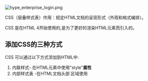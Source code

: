 ![hype_enterprise_login.png](http://upload-images.jianshu.io/upload_images/2648731-eaf20ade2f63c635.png?imageMogr2/auto-orient/strip%7CimageView2/2/w/1240)

CSS（层叠样式表）作用：规定HTML文档的呈现形式（外观和格式编排）。

CSS 是在HTML 4开始使用的,是为了更好的渲染HTML元素而引入的。

## 添加CSS的三种方式

CSS 可以通过以下方式添加到HTML中:

1. 内联样式- 在HTML元素中使用"style"**属性**
2. 内部样式表 -在HTML文档头部 <head> 区域使用<style>元素 来包含CSS
3. 外部引用 - 使用外部 CSS**文件**



### 一、内联样式

```html
<!--内联样式，嵌入在起始标签中-->
<p style="color: blue;margin-left: 20px;">This is a paragraph.</p>

<!--背景颜色-->
<body style="background-color: yellow">
	<h2 style="background-color: red">这是一个很长的标题</h2>
	<p style="background-color: green">这是一个段落</p>
</body>

<!--字体、字体颜色、字体大小-->
<h1 style="font-family: verdana">这是一个标题</h1>
<p style="font-family: arial;color: red;font-size: 20px;">这是一个段落</p>

<!--文本对齐方式-->
<h1 style="text-align: center;">居中对齐的标题</h1>
```



### 二、内部样式表

当单个文件需要特别样式时，就可以使用内部样式表。你可以在<head> 部分通过 <style>标签定义内部样式表:

```html
<head>
	<style type="text/css">
		body {background-color: :yellow;}
		p {color:red; font-family:cursive; font-size:20pt; }
	</style>
</head>
```



#### 三、外部样式表

当样式需要被应用到很多页面的时候，外部样式表将是理想的选择。使用外部样式表，你就可以通过更改一个文件来改变整个站点的外观。

```html
<!--当前文件夹路径-->
<link rel="stylesheet" type="text/css" href="mystyle.css">

<!--链接到“父”文件夹 ../../-->
<link rel="stylesheet" type="text/css" href="../mystyle.css">

<!--链接到子目录文件夹-->
<link rel="stylesheet" type="text/css" href="Resource/mystyle.css">
```



使用外部样式表的步骤：

1⃣️第一步：编写CSS文件

span.css 文件：

样式表，设计好选择器，{…}内写样式声明。

```css
a {
	background-color:grey;
	color: white;
}
span {
	border:thin black solid;
	padding: 10px;
}
```

combined.css 文件：

1. 从其他样式表中导入样式：在样式表顶端使用`@import "styles.css";`语句导入其他样式表。
   1. 声明样式表的字符编码；`@charset "UTF-8";`

```css
@charset "UTF-8";
@import "styles.css";
span {
	border:medium black dashed;
	padding: 5px;
}
```

HTML5_Test.html 文件：



2⃣️第二步：使用`link`元素导入外部样式表。

```html
<!DOCTYPE html>
<html>
<head>
	<title>用全局属性style定义样式</title>
    <!--rel: 说明文档与所关联资源的关系类型-->
	<link rel="stylesheet" type="text/css" href="combined.css">
</head>
<body>
	<a href="http://apress.com">Visti the Apress site </a>
	<p>I Like <span>apples</span> and oranges.</p>
	<a href="http://w3c.org">Visit the w3c website</a>
</body>
</html>
```

rel 属性值最全面的介绍参考：https://www.iana.org/assignments/link-relations/link-relations.xml




## 样式的层叠和继承


![样式定义方式](http://upload-images.jianshu.io/upload_images/2648731-b67b4672ab2b66cd.png?imageMogr2/auto-orient/strip%7CimageView2/2/w/620)



### 浏览器样式（用户代理样式）

元素尚未设置样式时浏览器应用在它身上的默认样式：

类似浏览器默认的样式：

```html
<!DOCTYPE html>
<html>
<head>
	<title>Example</title>
	<style type="text/css">
		a {
			color: blue;
			text-decoration: underline;
		}
	</style>
</head>
<body>
	<a href="http://apress.com">Visti the Apress site </a>
	<p>I Like <span>apples</span> and oranges.</p>
	<a href="http://w3c.org">Visit the w3c website</a>
</body>
</html>
```

### 用户样式

浏览器允许用户自定义自己的样式表。

Chrome 浏览器自定义样式表位置：Default\User StyleSheets\Custom.css



### 样式层叠顺序

浏览器要显示元素时求索一个CSS属性值的次序：

1. 元素内嵌样式（用元素的全局属性style定义的样式）；
2. 文档内嵌样式（定义在style元素中的样式）；
3. 外部样式（用link元素导入的样式）；
4. 用户样式（用户定义的样式）；
5. 浏览器样式（浏览器应用的默认样式）；



### 用重要样式调整层叠次序

在样式声明后附上`!important`即可将对应的属性值标记为重要。

```html
<!DOCTYPE html>
<html>
<head>
	<title>Example</title>
	<style type="text/css">
		a {
			color: black !important;
			text-decoration: underline;
		}
	</style>
</head>
<body>
	<a href="http://apress.com">Visti the Apress site </a>
	<p>I Like <span>apples</span> and oranges.</p>
	<a href="http://w3c.org">Visit the w3c website</a>
</body>
</html>
```



### 根据具体程度和定义次序解决同级样式冲突

当样式的层次相等时，浏览器需要评估样式的具体程度来判断到底使用哪一个样式，样式的具体程度通过统计三类特征得出：

1. 样式的选择器中id值的数目；
2. 选择器中类和伪类的数目；
3. 选择器中元素和伪元素的数目；

如果样式的具体程度完全相等，那么浏览器还会根据样式的先后位置次序选择使用样式。规则是**后来者居上**。

示例：

| 选择器      | 注释               | 具体程度结果 |
| ----------- | ------------------ | ------------ |
| h1          | 只有一个元素       | 001          |
| h1.bule     | 有一个元素，一个类 | 011          |
| #elixirs h1 | 一个id，一个元素   | 101          |
| p img       | 两个元素           | 002          |



### 继承

如果浏览器在直接相关的样式中找不到某个属性的值，就会使用继承机制。使用父元素的样式属性值。

```html
<!DOCTYPE html>
<html>
<head>
	<title>Example</title>
	<style type="text/css">
		p {
			color:white;
			background:grey;
			border:medium solid black;
		}
	</style>
</head>
<body>
	<a href="http://apress.com">Visti the Apress site </a>
	<p>I Like <span>apples</span> and oranges.</p>
	<a href="http://w3c.org">Visit the w3c website</a>
</body>
</html>
```

注意到：以上文档并没有设置 span 元素的`color`属性值，但是它从父元素p继承了`color `值。

![](http://upload-images.jianshu.io/upload_images/2648731-a74b6dac274907b7.png?imageMogr2/auto-orient/strip%7CimageView2/2/w/620)




💡并非所有的CSS属性均可继承：

* 与元素外观（文字颜色、字体等）相关的样式会被继承；

* 与元素在页面上的布局相关的样式不会被继承；

* 在样式中使用 `inherit`可以强行实施继承。

  ```html
  <!DOCTYPE html>
  <html>
  <head>
  	<title>Example</title>
  	<style type="text/css">
  		p {
  			color: white;
  			background: grey;
  			border: medium solid black;
  		}
  		span {
  			border: inherit;
  		}
  	</style>
  </head>
  <body>
  	<a href="http://apress.com">Visti the Apress site </a>
  	<p>I Like <span>apples</span> and oranges.</p>
  	<a href="http://w3c.org">Visit the w3c website</a>
  </body>
  </html>
  ```

  

### 浏览器特定厂商前缀

| 浏览器            | 厂商前缀 |
| ----------------- | -------- |
| Chrome、Safari    | -webkit- |
| Opera             | -o-      |
| Firefox           | -moz-    |
| Internet Explorer | -ms-     |



## CSS属性



### 选择器属性

![CSS选择器](https://upload-images.jianshu.io/upload_images/2648731-cb49f43e658230b6.png?imageMogr2/auto-orient/strip%7CimageView2/2/w/1240)

![CSS选择器2.png](https://upload-images.jianshu.io/upload_images/2648731-782cd3b2e48e9ff9.png?imageMogr2/auto-orient/strip%7CimageView2/2/w/1240)




### 基本选择器和组合选择器

```css
/* 元素选择器 */
p {

}

/* 类选择器 */
.MyClass {
    
}

div.MyClass {
    
}

/* ID 选择器*/
#idName {
    
}

/* 属性选择器:[属性=值] */
[href] {
    
}

/* 复合选择器,并集:<选择器>, <选择器>, <选择器> */
h1, h2 {
    
}

/* 后代选择器：<选择器> <选择器> */
p span {
    /* 匹配p元素的后代span元素，未必是直接子元素 */
}

/* 子元素选择器：A > B */
body > * span, tr > th {
    /*  *号代表任意元素，body的任意子元素中的span元素 */
}

/* 相邻兄弟选择器：A + B */
p + a {
    /* 选择紧跟在某元素之后的元素 */
}

/*普通兄弟选择器：A ~ B */
p ~ a {
    /* 选择某元素之后的元素，不仅限于紧跟的兄弟元素*/
}
```



### 伪选择器


![伪选择器](https://upload-images.jianshu.io/upload_images/2648731-cc344b7de3857971.png?imageMogr2/auto-orient/strip%7CimageView2/2/w/1240)





#### 伪元素

参考：https://developer.mozilla.org/zh-CN/docs/Web/CSS/Reference


![](https://upload-images.jianshu.io/upload_images/2648731-37775e64cd2e4926.png?imageMogr2/auto-orient/strip%7CimageView2/2/w/1240)




#### 伪类

参考：https://developer.mozilla.org/zh-CN/docs/Web/CSS/Reference



![伪类](https://upload-images.jianshu.io/upload_images/2648731-9cbc343d7ed546b1.png?imageMogr2/auto-orient/strip%7CimageView2/2/w/1240)









#### 边框和背景属性

![边框和背景属性1.png](https://upload-images.jianshu.io/upload_images/2648731-86df4d8f75992558.png?imageMogr2/auto-orient/strip%7CimageView2/2/w/1240)

![边框和背景属性2.png](https://upload-images.jianshu.io/upload_images/2648731-793da8b5dcdbbecf.png?imageMogr2/auto-orient/strip%7CimageView2/2/w/1240)

![](https://upload-images.jianshu.io/upload_images/2648731-d3144946158ba8ba.png?imageMogr2/auto-orient/strip%7CimageView2/2/w/1240)


### border 属性

设置边框的简写属性。border可以用于设置一个或多个以下属性的值： [`border-width`](https://developer.mozilla.org/zh-CN/docs/Web/CSS/border-width), [`border-style`](https://developer.mozilla.org/zh-CN/docs/Web/CSS/border-style), [`border-color`](https://developer.mozilla.org/zh-CN/docs/Web/CSS/border-color)。

参考 https://developer.mozilla.org/zh-CN/docs/Web/CSS/border

```css
border-width: 1px; /* <长度值>|<百分数>|thin|medium|thick */
border-style: dashed;
border-color: black;

/*简写属性*/
/*border: [border-width ||border-style ||border-color |inherit] ;*/
border: 1px dashed black;
```



### border-style 属性

`border-style` 属性描述了边框的样式。

参考：https://developer.mozilla.org/zh-CN/docs/Web/CSS/border-style

```css
/* border-style 示例 */
.b1 {border-style:none;}
.b2 {border-style:hidden;}
.b3 {border-style:dotted;} /*圆点*/
.b4 {border-style:dashed;} /*短的方形虚线*/
.b5 {border-style:solid;} /*实线*/
.b6 {border-style:double;} /*双实线*/
.b7 {border-style:groove;} /*雕刻效果边框*/
.b8 {border-style:ridge;} /*浮雕效果边框*/
.b9 {border-style:inset;} /*陷入效果边框*/
.b10 {border-style:outset;} /*突出效果边框*/
```




### outline 属性

`outline` 属性用来设置轮廓。

参考：https://developer.mozilla.org/zh-CN/docs/Web/CSS/outline

* 轮廓不占据空间，它们被描绘于内容之上。因此应用轮廓不需要调整页面布局。



```css
outline-width: 5px;
outline-style: solid;
outline-color: darkturquoise; /* 深蓝色 */

/* 简写方式：宽度 | 样式 | 颜色 */
outline: 5px solid darkturquoise;
```


![outline元素.png](https://upload-images.jianshu.io/upload_images/2648731-b7e629a1671b7bdd.png?imageMogr2/auto-orient/strip%7CimageView2/2/w/1240)



### 盒模型属性




![盒模型属性1.png](https://upload-images.jianshu.io/upload_images/2648731-36d8f9d4c2d27a82.png?imageMogr2/auto-orient/strip%7CimageView2/2/w/1240)

![盒模型属性2.png](https://upload-images.jianshu.io/upload_images/2648731-6f0aa23fc34bbd76.png?imageMogr2/auto-orient/strip%7CimageView2/2/w/1240)


### CSS盒模型


![CSS盒模型.png](https://upload-images.jianshu.io/upload_images/2648731-38ef6e83515c3068.png?imageMogr2/auto-orient/strip%7CimageView2/2/w/1240)


* margin 是元素之间的空间。
* padding 是内容和边框之间的空间。
* border 边框包围着元素和内边距，能把元素和周围的内容隔离开来。


### padding 属性

`padding` 属性可以设置元素的内边距。

`padding` 值的书写顺序是：**上右下左**，即时钟的顺时针方向。

```css
/*分别设置各个内边距*/
padding-top: 20px;
padding-right: 25px;
padding-bottom: 20px;
padding-left: 20px;

/* 应用于四个边 */
padding: 1em;

/* 垂直方向| 水平方向*/
padding: 5% 10%;

/* 顶部| 水平方向| 底部*/
padding: 1em 2em 2em; 

/* 顶部| 右边| 底部| 左边*/
padding: 2px 1em 0 1em;

padding: inherit;
```



### margin 属性

参考：https://developer.mozilla.org/zh-CN/docs/Web/CSS/margin

margin属性为给定元素设置所有四个（上下左右）方向的外边距属性。这是四个外边距属性设置的简写。四个外边距属性设置分别是： [`margin-top`](https://developer.mozilla.org/zh-CN/docs/Web/CSS/margin-top)， [`margin-right`](https://developer.mozilla.org/zh-CN/docs/Web/CSS/margin-right)， [`margin-bottom`](https://developer.mozilla.org/zh-CN/docs/Web/CSS/margin-bottom) 和 [`margin-left`](https://developer.mozilla.org/zh-CN/docs/Web/CSS/margin-left) 。指定的外边距允许为负数。

```css
/* 分别设置各个方向的外边距 */
margin-top: 20px;
margin-right: 20px;
margin-bottom: 10px;
margin-left: 20px;

margin: 5%;                /* 所有的边都是 5% 的边距 */

margin: 10px;              /* 所有的边都是 10像素 的边距 */

margin: 1.6em 20px;        /* 上和下边是 1.6字距, 左和右是 20像素 边距 */

margin: 10px 3% 1em;       /* 上边 10像素, 左和右 3%, 下边 1字距 边距 */

margin: 10px 3px 30px 5px; /* 上边 10像素, 右边 3像素, bottom 30px, left 5px margin */

margin: 1em auto;          /* 上和下边 1字距 边距, 该盒子是水平居中的 */

margin: auto;              /* 该盒子是水平居中的, 上下边距为0 */
```



### overflow 属性

**overflow **属性指定当内容溢出其块级容器时,是否剪辑内容，显示滚动条或显示溢出的内容。

参考：https://developer.mozilla.org/zh-CN/docs/Web/CSS/overflow

```css
/* 单独设置水平方向和垂直方向上的溢出值 */
overflow-x: auto;
overflow-y: auto;

/* 默认值。内容不会被修剪，会呈现在元素框之外 */
overflow: visible;

/* 内容会被修剪，并且其余内容不可见 */
overflow: hidden;

/* 内容会被修剪，浏览器会显示滚动条以便查看其余内容 */
overflow: scroll;

/* 由浏览器定夺，如果内容被修剪，就会显示滚动条 */
overflow: auto;

/* 规定从父元素继承overflow属性的值 */
overflow: inherit;
```



### float 属性

参考：https://developer.mozilla.org/zh-CN/docs/CSS/float

float CSS属性指定一个元素应沿其容器的左侧或右侧放置，允许文本和内联元素环绕它。该元素从网页的正常流动中移除，尽管仍然保持部分的流动性（与[绝对定位](https://developer.mozilla.org/zh-CN/docs/Web/CSS/position#Absolute_positioning)相反）。

```css
/* Keyword values */
float: left;
float: right;
float: none;
float: inline-start;
float: inline-end;

/* Global values */
float: inherit;
float: initial;
float: unset;
```



### clear 属性

 **clear** [CSS](https://developer.mozilla.org/en-US/docs/CSS) 属性指定一个元素是否可以在它之前的浮动元素旁边，或者必须向下移动(清除浮动) 在它的下面。clear 属性适用于浮动和非浮动元素。

```css
clear: none; /* 元素不会向下移动清除之前的浮动。 */
clear: left; /* 元素被向下移动用于清除之前的左浮动。 */
clear: right; /* 元素被向下移动用于清除之前的右浮动。 */
clear: both; /* 元素被向下移动用于清除之前的左右浮动。 */
clear: inline-start; /* inline-start是一个关键字，表示该元素向下移动以清除其包含块的起始侧上的浮动。即在某个区域的左侧浮动或右侧浮动。 */
clear: inline-end; /* inline-end是一个关键字，表示该元素向下移动以清除其包含块的末端的浮点，即在某个区域的右侧浮动或左侧浮动。 */

clear: inherit; /*  */
```





### 布局属性


![布局属性.png](https://upload-images.jianshu.io/upload_images/2648731-791e12109de23d5a.png?imageMogr2/auto-orient/strip%7CimageView2/2/w/1240)




### 弹性盒布局

使用弹性盒布局可以创建对浏览器窗口调整响应良好的流动界面。

```css
<!DOCTYPE HTML>
<html>

<head>
    <title>Example</title>
    <meta name="author" content="Adam Freeman" />
    <meta name="description" content="A simple example" />
    <link rel="shortcut icon" href="favicon.ico" type="image/x-icon" />
    <style>
        p {
            width: 150px;
            max-width: 250px;
            border: thin solid black;
            background-color: lightgrey;
            margin: 2px;
        }

        #container {
            /* 通过 display 属性创建弹性盒。将该属性应用到弹性盒容器 */
            display: -webkit-box;
            
            -webkit-box-direction: reverse;
            
            /* 指定浏览器如何处理多余的垂直空间：start|end|center|strech */
            -webkit-box-align: start;
            
            /* box-pack属性表示在所有的可伸缩元素均达到最大尺寸时，多余的空间如何处理 */
            /* start|end|center|justify */
            -webkit-box-pack: justify; /* 均匀分配 */
        }
        
        #first {
            /* 指定元素的可伸缩性，应用于弹性盒容器内的元素。告诉浏览器当容器大小改变时哪些元素的尺寸是弹性的 */
            /* 值为3：浏览器为其分配的多余空间是为 id=second 元素的三倍 */
            -webkit-box-flex: 3;
        }
        #second {
            
            -webkit-box-flex: 1;
        }

    </style>
</head>

<body>
    <div id="container">
        <p id="first">
            There are lots of different kinds of fruit - there are over 500 varieties of banana alone. By the time we add the countless types of apples, oranges, and other well-known fruit, we are faced with thousands of choices.
        </p>
        <p id="second">
            One of the most interesting aspects of fruit is the variety available in each country. I live near London, in an area which is known for its apples.
        </p>
        <p id="third">
            When travelling in Asia, I was struck by how many different kinds of banana were available - many of which had unique flavours and which were only avaiable within a small region.
        </p>
    </div>
</body>

</html>

```



![弹性盒模型.png](https://upload-images.jianshu.io/upload_images/2648731-33337a6cc39b40ce.png?imageMogr2/auto-orient/strip%7CimageView2/2/w/1240)



### 文本属性

![文本属性.png](https://upload-images.jianshu.io/upload_images/2648731-e0cbfbb19fa0b6fb.png?imageMogr2/auto-orient/strip%7CimageView2/2/w/1240)





#### font-family 属性

font-family 字体系列参考：https://developer.mozilla.org/en-US/docs/Web/CSS/font-family

![font-family字体系列.png](https://upload-images.jianshu.io/upload_images/2648731-b4f06ff04df1d58b.png?imageMogr2/auto-orient/strip%7CimageView2/2/w/1240)


用CSS定义字体系列：

```css
body {
    font-family: Verdana, Geneva, Arial, "Goudy Bookletter 1911", sans-serif;
}
/*
 * font-family定义工作的原理：
 * 浏览器会按顺序查找计算机种可用的具体字体：Verdana, Geneva, Arial, "Goudy Bookletter 1911",
 * 如果以上具体的字体都没有，就使用浏览器默认的某个 sans-serif 系列字体。
*/
```



### 使用 @font-face 设置Web字体

谷歌字体库：[Google Fonts](https://fonts.google.com)

```css
<link href="https://fonts.googleapis.com/css?family=Open+Sans+Condensed:300" rel="stylesheet">
<style>
    @font-face {
        font-family: 'Open Sans Condensed', sans-serif;
        font-style: normal;
        font-weight: normal;
/* src: url('https://fonts.googleapis.com/css?family=Open+Sans+Condensed:300');*/
    }

    p {
        font-family: 'Open Sans Condensed', sans-serif;
    }
</style>
```





### font-style 属性

| font-style值 | 描述                                                         |
| ------------ | ------------------------------------------------------------ |
| normal       | 选择 font-family 的常规字体。                                |
| italic       | 选择斜体，如果当前字体没有可用的斜体版本，会选用倾斜体（oblique ）替代。 |
| oblique      | 选择倾斜体，如果当前字体没有可用的倾斜体版本，会选用斜体（ italic ）替代。 |

* `italic`文本向右倾斜而且衬线有弯曲。
* `oblique`，只是把普通字母倾斜显示。


![font-style.png](https://upload-images.jianshu.io/upload_images/2648731-b627d6be2a354010.png?imageMogr2/auto-orient/strip%7CimageView2/2/w/1240)


### font-size 属性

`font-size` 属性指定字体的大小。

```css
/* <absolute-size>，绝对大小值 */
/* 每种尺寸比前一种大20%*/
font-size: xx-small;
font-size: x-small;
font-size: small;
font-size: medium; /*初始值*/
font-size: large;
font-size: x-large;
font-size: xx-large;

/* <relative-size>，相对大小值 */
font-size: larger;
font-size: smaller;

/* <length>，长度值 */
font-size: 12px;
font-size: 0.8em; /*em = 希望得到的像素大小 / 父元素字体像素大小*/

/* <percentage>，百分比值 */
font-size: 80%;

font-size: inherit;
```

使用技巧：

* 选择一种关键字（推荐用small或medium）定义body字体大小，也就是网页的默认字体大小。
* 用em或百分数把别的元素的字体大小指定为相对于body字体大小的字体尺寸。

一个流行的技巧是设置body元素的字体大小为62.5% (即默认大小16px的62.5%)，等于10px。现在你可以通过计算基准大小10px的倍数，在任何元素上方便的使用em单位。这样有6px = 0.6em, 8px = 0.8em, 12px = 1.2em, 14px = 1.4em, 16px = 1.6em。





#### font-weight 属性

设置字体的粗细


![font-weight属性.png](https://upload-images.jianshu.io/upload_images/2648731-42cc19f99d0c7652.png?imageMogr2/auto-orient/strip%7CimageView2/2/w/1240)


### font 属性

[font参考](https://developer.mozilla.org/zh-CN/docs/Web/CSS/font)

```css
/* style | variant | weight | size/line-height | family */
font: italic small-caps bolder 16px/3 cursive;
```

![font.png](https://upload-images.jianshu.io/upload_images/2648731-4857351ef5d71113.png?imageMogr2/auto-orient/strip%7CimageView2/2/w/1240)



#### text-decoration属性

参考文档：https://developer.mozilla.org/en-US/docs/Web/CSS/text-decoration

添加文本排版样式（下划线、顶划线、删除线或者闪烁）。

text-decoration属性是一种简写属性，并且可以使用普通属性三个值中的任何一个。普通属性如下：[`text-decoration-line`](https://developer.mozilla.org/zh-CN/docs/Web/CSS/text-decoration-line)，[`text-decoration-color`](https://developer.mozilla.org/zh-CN/docs/Web/CSS/text-decoration-color)和[`text-decoration-style`](https://developer.mozilla.org/zh-CN/docs/Web/CSS/text-decoration-style)

语法形式：`<'text-decoration-line'> || <'text-decoration-style'> || <'text-decoration-color'>`



![text-decoration.png](https://upload-images.jianshu.io/upload_images/2648731-4d063fd716c12e58.png?imageMogr2/auto-orient/strip%7CimageView2/2/w/1240)



* Safari 使用普通属性或者简写语法需要添加 `-webkit-`前缀。
* Firefox 浏览器需要添加 `moz`前缀。
* IE浏览器不支持该属性。









### 过度、动画和变换类型



![](https://upload-images.jianshu.io/upload_images/2648731-62609f111904d36b.png?imageMogr2/auto-orient/strip%7CimageView2/2/w/1240)


![过度、动画和变换类型2.png](https://upload-images.jianshu.io/upload_images/2648731-ddfa374e3fcd7562.png?imageMogr2/auto-orient/strip%7CimageView2/2/w/1240)





### 其他属性

![其他属性.png](https://upload-images.jianshu.io/upload_images/2648731-a21d6e44e778db46.png?imageMogr2/auto-orient/strip%7CimageView2/2/w/1240)








### color 属性

完整列表：www.w3.org/TR/css3-color

1. 使用颜色名；
2. 十进制、十六进制[Color Hex Color Codes](http://www.color-hex.com)；

CSS颜色函数：

![](http://upload-images.jianshu.io/upload_images/2648731-969ecc8eee77d2bd.png?imageMogr2/auto-orient/strip%7CimageView2/2/w/620)



### opacity 属性

`opacity` 属性表示让整个元素和文本内容透明。取值范围是0～1。








## CSS 中的长度



### 绝对长度

CSS支持五种绝对长度：

| 单位标识符 | 说明                  |
| ---------- | --------------------- |
| in         | 英寸                  |
| cm         | 厘米                  |
| mm         | 毫米                  |
| pt         | 磅（1磅等于1/72英寸） |
| pc         | pica（1pica等于12磅） |



```html
<style type="text/css">
		p {
			color: white;
			background: grey;
			width: 5cm;
			font-size: 20pt;
		}
</style>
```



### 相对长度

主流浏览器支持的一些CSS相对单位：

| 单位标识符 | 说明                                                |
| ---------- | --------------------------------------------------- |
| em         | 与元素字号挂钩                                      |
| ex         | 与元素字体的“x高度”（字体基线到中线之间的距离）挂钩 |
| rem        | 与根元素的字号挂钩                                  |
| px         | CSS像素（假定显示设备的分辨率为96dpi）              |
| %          | 另一属性的值的百分比                                |

px在CSS中原本是一个相对单位，但在实际使用中却变成了绝对单位。



使用相对单位：


```html
<!DOCTYPE HTML>
<html>
    <head>
        <title>Example</title>
        <style type="text/css">
            p {
                background: grey;
                color:white;
                font-size: 15pt;
                height: 2em;
            }
        </style>
    </head>
    <body>
        <a href="http://apress.com">Visit the Apress website</a>
        <p>I like <span>apples</span> and oranges.</p>
        <p style="font-size:12pt">I also like mangos and cherries.</p>
        <a class="myclass1 myclass2" href="http://w3c.org">Visit the W3C website</a>
    </body>
</html>

```

height值为 2em，表示高度是字号的两倍。



使用从另一个相对单位推算出来的相对单位：

```html
<!DOCTYPE HTML>
<html>
    <head>
        <title>Example</title>
        <style type="text/css">
            html {
                font-size: 0.2in;
            }
            p {
                background: grey;
                color:white;
                font-size: 2rem;
                height: 2em;
            }
        </style>
    </head>
    <body>
        <a href="http://apress.com">Visit the Apress website</a>
        <p>I like <span>apples</span> and oranges.</p>
        <p style="font-size:12pt">I also like mangos and cherries.</p>
        <a class="myclass1 myclass2" href="http://w3c.org">Visit the W3C website</a>
    </body>
</html>
```

font-size: 2rem 表示使用该值的所有元素的字号是根元素的两倍。



### 百分比单位

```html
<!DOCTYPE HTML>
<html>
    <head>
        <title>Example</title>
        <style type="text/css">  
            p {
                background: grey;
                color:white;
                font-size: 200%;
                width: 50%;
            }
        </style>
    </head>
    <body>
        <a href="http://apress.com">Visit the Apress website</a>
        <p>I like <span>apples</span> and oranges.</p>
        <a class="myclass1 myclass2" href="http://w3c.org">Visit the W3C website</a>
    </body>
</html>
```



### 使用CSS角度

| 单位标识符 | 说明                              |
| ---------- | --------------------------------- |
| deg        | 度（取值范围：0deg~360deg）       |
| grad       | 百分度（取值范围：0grad~400grad） |
| rad        | 弧度（取值范围：0rad~6.28rad）    |
| turn       | 圆周（1turn等于360deg）           |

### 使用CSS时间

| 单位标识符 | 说明                |
| ---------- | ------------------- |
| s          | 秒                  |
| ms         | 毫秒（1s = 1000ms） |







### 测试CSS特性的支持情况

* http://caniuse.com, 可以查询各款浏览器的各种版本对HTML和CSS3的支持情况。

* www.modernizr.com, [GitHub](https://github.com/modernizr/modernizr) 

  > Modernizr is a JavaScript library that detects HTML5 and CSS3 features in the user’s browser.





### CSS工具

* CSS格式校验器：[W3C CSS Validation Service](https://jigsaw.w3.org/css-validator/#validate_by_uri)
* 用 SelectorGadget 生成选择器：http://selectorgadget.com
* 用LESS改进CSS：http://lesscss.org
* 使用CSS框架：[Blueprint](http://www.blueprintcss.org) | [GitHub 源码](https://github.com/joshuaclayton/blueprint-css)
* CSS模糊效果：[Blurred Background CSS](https://codepen.io/ariona/pen/geFIK)


